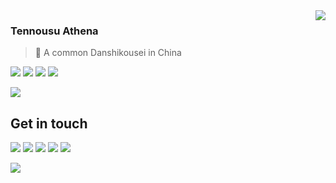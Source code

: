 <a href="#">
<img align="right" src="https://github-readme-stats.vercel.app/api?username=TennousuAthena&show_icons=true&title_color=fff&icon_color=ffef86&text_color=9f9f9f&bg_color=151515">
</a>

### Tennousu Athena

> 👦 A common Danshikousei in China 

![](https://img.shields.io/badge/-PHP-777bb3?style=flat-square&logo=php&labelColor=777bb3&logoColor=fff) ![](https://img.shields.io/badge/-JavaScript-e5cd0c?style=flat-square&logo=JavaScript&labelColor=f7df1e&logoColor=000) ![](https://img.shields.io/badge/-HTML5-e34f26?style=flat-square&logo=HTML5&logoColor=fff) ![](https://img.shields.io/badge/-Python-356c99?style=flat-square&logo=python&labelColor=356c99&logoColor=fff)


<a href="#"><img align="center" src="https://via.placeholder.com/600x1.png/fff/fff"></a>

## Get in touch

[![](https://img.shields.io/badge/-@_TennousuAthena-1ca0f1?style=flat-square&labelColor=1ca0f1&logo=twitter&logoColor=white)](https://twitter.com/_TennousuAthena) [![](https://img.shields.io/badge/-https://lemoe.cn-0e83cd?style=flat-square&logo=Blogger&logoColor=fff)](https://lemoe.cn) [![](https://img.shields.io/badge/-t.me/qingcaomc-3db6f1?style=flat-square&logo=Telegram&logoColor=2ca5e0)](https://t.me/s/qctech_news) [![](https://img.shields.io/badge/-github@TennousuAthena-911318?style=flat-square&logo=Mail.RU&logoColor=white&labelColor=c14438)](https://github.com/TennousuAthena) [![](https://img.shields.io/badge/-@TennousuAthena@x61.uk-2f86d3?style=flat-square&logo=mastodon&logoColor=white&labelColor=2f86d3)](https://x61.uk/@TennousuAthena)

![](https://img.shields.io/badge/GnuPG-F5C652190F0A0F0F-informational?style=flat-square)
